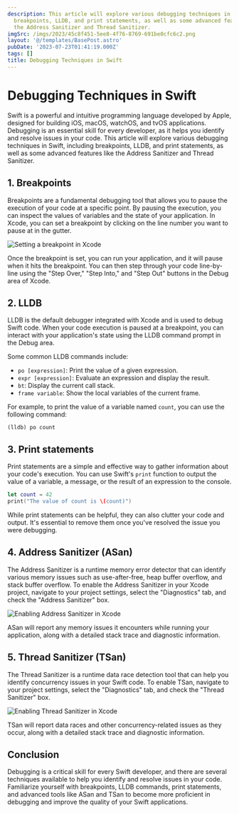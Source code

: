 ```yaml
---
description: This article will explore various debugging techniques in Swift, including
  breakpoints, LLDB, and print statements, as well as some advanced features like
  the Address Sanitizer and Thread Sanitizer.
imgSrc: /imgs/2023/45c8f451-5ee8-4f76-8769-691be0cfc6c2.png
layout: '@/templates/BasePost.astro'
pubDate: '2023-07-23T01:41:19.000Z'
tags: []
title: Debugging Techniques in Swift
---
```


# Debugging Techniques in Swift

Swift is a powerful and intuitive programming language developed by Apple, designed for building iOS, macOS, watchOS, and tvOS applications. Debugging is an essential skill for every developer, as it helps you identify and resolve issues in your code. This article will explore various debugging techniques in Swift, including breakpoints, LLDB, and print statements, as well as some advanced features like the Address Sanitizer and Thread Sanitizer.

## 1. Breakpoints

Breakpoints are a fundamental debugging tool that allows you to pause the execution of your code at a specific point. By pausing the execution, you can inspect the values of variables and the state of your application. In Xcode, you can set a breakpoint by clicking on the line number you want to pause at in the gutter.

![Setting a breakpoint in Xcode](https://docs-assets.developer.apple.com/published/6e2ce6e3d6/8a8a84f6-50b6-4317-8975-5e5e5f5e5f5d.png)

Once the breakpoint is set, you can run your application, and it will pause when it hits the breakpoint. You can then step through your code line-by-line using the "Step Over," "Step Into," and "Step Out" buttons in the Debug area of Xcode.

## 2. LLDB

LLDB is the default debugger integrated with Xcode and is used to debug Swift code. When your code execution is paused at a breakpoint, you can interact with your application's state using the LLDB command prompt in the Debug area.

Some common LLDB commands include:

- `po [expression]`: Print the value of a given expression.
- `expr [expression]`: Evaluate an expression and display the result.
- `bt`: Display the current call stack.
- `frame variable`: Show the local variables of the current frame.

For example, to print the value of a variable named `count`, you can use the following command:

```
(lldb) po count
```

## 3. Print statements

Print statements are a simple and effective way to gather information about your code's execution. You can use Swift's `print` function to output the value of a variable, a message, or the result of an expression to the console.

```swift
let count = 42
print("The value of count is \(count)")
```

While print statements can be helpful, they can also clutter your code and output. It's essential to remove them once you've resolved the issue you were debugging.

## 4. Address Sanitizer (ASan)

The Address Sanitizer is a runtime memory error detector that can identify various memory issues such as use-after-free, heap buffer overflow, and stack buffer overflow. To enable the Address Sanitizer in your Xcode project, navigate to your project settings, select the "Diagnostics" tab, and check the "Address Sanitizer" box.

![Enabling Address Sanitizer in Xcode](https://i.stack.imgur.com/8pW5a.png)

ASan will report any memory issues it encounters while running your application, along with a detailed stack trace and diagnostic information.

## 5. Thread Sanitizer (TSan)

The Thread Sanitizer is a runtime data race detection tool that can help you identify concurrency issues in your Swift code. To enable TSan, navigate to your project settings, select the "Diagnostics" tab, and check the "Thread Sanitizer" box.

![Enabling Thread Sanitizer in Xcode](https://i.stack.imgur.com/yPeCm.png)

TSan will report data races and other concurrency-related issues as they occur, along with a detailed stack trace and diagnostic information.

## Conclusion

Debugging is a critical skill for every Swift developer, and there are several techniques available to help you identify and resolve issues in your code. Familiarize yourself with breakpoints, LLDB commands, print statements, and advanced tools like ASan and TSan to become more proficient in debugging and improve the quality of your Swift applications.